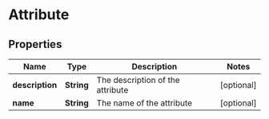 # Attribute

## Properties
Name | Type | Description | Notes
------------ | ------------- | ------------- | -------------
**description** | **String** | The description of the attribute |  [optional]
**name** | **String** | The name of the attribute |  [optional]
